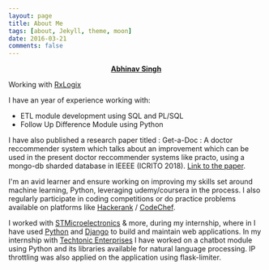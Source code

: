 ```yaml
---
layout: page
title: About Me
tags: [about, Jekyll, theme, moon]
date: 2016-03-21
comments: false
---
```

    
<center><a href="https://sudoabhinav.github.io"><b>Abhinav Singh</b></a> </center>

Working with [RxLogix](https://www.rxlogix.com/en/)


I have an year of experience working with:
- ETL module development using SQL and PL/SQL
- Follow Up Difference Module using Python

I have also published a research paper titled : Get-a-Doc : A doctor reccommender system which talks about an improvement which can be used in the present doctor reccommender systems like practo, using a mongo-db sharded database in IEEEE (ICRITO 2018).
[Link to the paper](https://ieeexplore.ieee.org/document/8748776).

I'm an avid learner and ensure working on improving my skills set around machine learning, Python, leveraging udemy/coursera in the process. I also regularly participate in coding competitions or do practice problems available on platforms like [Hackerank](https://www.hackerrank.com/sudoabhinav) / [CodeChef](https://www.codechef.com/users/abhinavs).

I worked with [STMicroelectronics](https://www.st.com/content/st_com/en.html) & more, during my internship, where in I have used [Python](https://python.org) and [Django](https://www.djangoproject.com/) to build and maintain web applications. In my internship with [Techtonic Enterprises](https://www.wearetechtonic.com/) I have worked on a chatbot module using Python and its libraries available for natural language processing. IP throttling was also applied on the application using flask-limiter.
